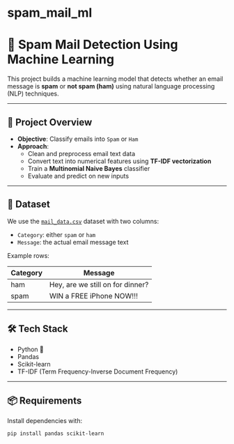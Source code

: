 # spam_mail_ml
# 📧 Spam Mail Detection Using Machine Learning

This project builds a machine learning model that detects whether an email message is **spam** or **not spam (ham)** using natural language processing (NLP) techniques.

---

## 🚀 Project Overview

- **Objective**: Classify emails into `Spam` or `Ham`
- **Approach**:
  - Clean and preprocess email text data
  - Convert text into numerical features using **TF-IDF vectorization**
  - Train a **Multinomial Naive Bayes** classifier
  - Evaluate and predict on new inputs

---

## 📁 Dataset

We use the [`mail_data.csv`](./mail_data.csv) dataset with two columns:

- `Category`: either `spam` or `ham`
- `Message`: the actual email message text

Example rows:

| Category | Message                             |
|----------|-------------------------------------|
| ham      | Hey, are we still on for dinner?    |
| spam     | WIN a FREE iPhone NOW!!!            |

---

## 🛠️ Tech Stack

- Python 🐍
- Pandas
- Scikit-learn
- TF-IDF (Term Frequency-Inverse Document Frequency)

---

## 📦 Requirements

Install dependencies with:

```bash
pip install pandas scikit-learn

